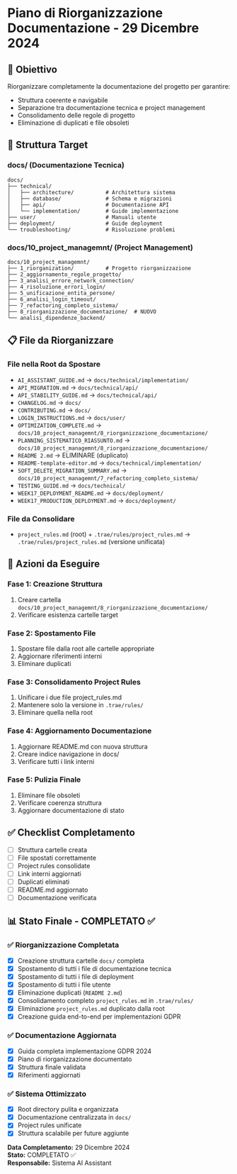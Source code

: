 # Piano di Riorganizzazione Documentazione - 29 Dicembre 2024

## 🎯 Obiettivo
Riorganizzare completamente la documentazione del progetto per garantire:
- Struttura coerente e navigabile
- Separazione tra documentazione tecnica e project management
- Consolidamento delle regole di progetto
- Eliminazione di duplicati e file obsoleti

## 📁 Struttura Target

### docs/ (Documentazione Tecnica)
```
docs/
├── technical/
│   ├── architecture/          # Architettura sistema
│   ├── database/              # Schema e migrazioni
│   ├── api/                   # Documentazione API
│   └── implementation/        # Guide implementazione
├── user/                      # Manuali utente
├── deployment/                # Guide deployment
└── troubleshooting/           # Risoluzione problemi
```

### docs/10_project_managemnt/ (Project Management)
```
docs/10_project_managemnt/
├── 1_riorganization/          # Progetto riorganizzazione
├── 2_aggiornamento_regole_progetto/
├── 3_analisi_errore_network_connection/
├── 4_risoluzione_errori_login/
├── 5_unificazione_entita_persone/
├── 6_analisi_login_timeout/
├── 7_refactoring_completo_sistema/
├── 8_riorganizzazione_documentazione/  # NUOVO
└── analisi_dipendenze_backend/
```

## 📋 File da Riorganizzare

### File nella Root da Spostare
- `AI_ASSISTANT_GUIDE.md` → `docs/technical/implementation/`
- `API_MIGRATION.md` → `docs/technical/api/`
- `API_STABILITY_GUIDE.md` → `docs/technical/api/`
- `CHANGELOG.md` → `docs/`
- `CONTRIBUTING.md` → `docs/`
- `LOGIN_INSTRUCTIONS.md` → `docs/user/`
- `OPTIMIZATION_COMPLETE.md` → `docs/10_project_managemnt/8_riorganizzazione_documentazione/`
- `PLANNING_SISTEMATICO_RIASSUNTO.md` → `docs/10_project_managemnt/8_riorganizzazione_documentazione/`
- `README 2.md` → ELIMINARE (duplicato)
- `README-template-editor.md` → `docs/technical/implementation/`
- `SOFT_DELETE_MIGRATION_SUMMARY.md` → `docs/10_project_managemnt/7_refactoring_completo_sistema/`
- `TESTING_GUIDE.md` → `docs/technical/`
- `WEEK17_DEPLOYMENT_README.md` → `docs/deployment/`
- `WEEK17_PRODUCTION_DEPLOYMENT.md` → `docs/deployment/`

### File da Consolidare
- `project_rules.md` (root) + `.trae/rules/project_rules.md` → `.trae/rules/project_rules.md` (versione unificata)

## 🔄 Azioni da Eseguire

### Fase 1: Creazione Struttura
1. Creare cartella `docs/10_project_managemnt/8_riorganizzazione_documentazione/`
2. Verificare esistenza cartelle target

### Fase 2: Spostamento File
1. Spostare file dalla root alle cartelle appropriate
2. Aggiornare riferimenti interni
3. Eliminare duplicati

### Fase 3: Consolidamento Project Rules
1. Unificare i due file project_rules.md
2. Mantenere solo la versione in `.trae/rules/`
3. Eliminare quella nella root

### Fase 4: Aggiornamento Documentazione
1. Aggiornare README.md con nuova struttura
2. Creare indice navigazione in docs/
3. Verificare tutti i link interni

### Fase 5: Pulizia Finale
1. Eliminare file obsoleti
2. Verificare coerenza struttura
3. Aggiornare documentazione di stato

## ✅ Checklist Completamento
- [ ] Struttura cartelle creata
- [ ] File spostati correttamente
- [ ] Project rules consolidate
- [ ] Link interni aggiornati
- [ ] Duplicati eliminati
- [ ] README.md aggiornato
- [ ] Documentazione verificata

## 📊 Stato Finale - COMPLETATO ✅

### ✅ Riorganizzazione Completata
- [x] Creazione struttura cartelle `docs/` completa
- [x] Spostamento di tutti i file di documentazione tecnica
- [x] Spostamento di tutti i file di deployment
- [x] Spostamento di tutti i file utente
- [x] Eliminazione duplicati (`README 2.md`)
- [x] Consolidamento completo `project_rules.md` in `.trae/rules/`
- [x] Eliminazione `project_rules.md` duplicato dalla root
- [x] Creazione guida end-to-end per implementazioni GDPR

### ✅ Documentazione Aggiornata
- [x] Guida completa implementazione GDPR 2024
- [x] Piano di riorganizzazione documentato
- [x] Struttura finale validata
- [x] Riferimenti aggiornati

### ✅ Sistema Ottimizzato
- [x] Root directory pulita e organizzata
- [x] Documentazione centralizzata in `docs/`
- [x] Project rules unificate
- [x] Struttura scalabile per future aggiunte

**Data Completamento:** 29 Dicembre 2024  
**Stato:** COMPLETATO ✅  
**Responsabile:** Sistema AI Assistant